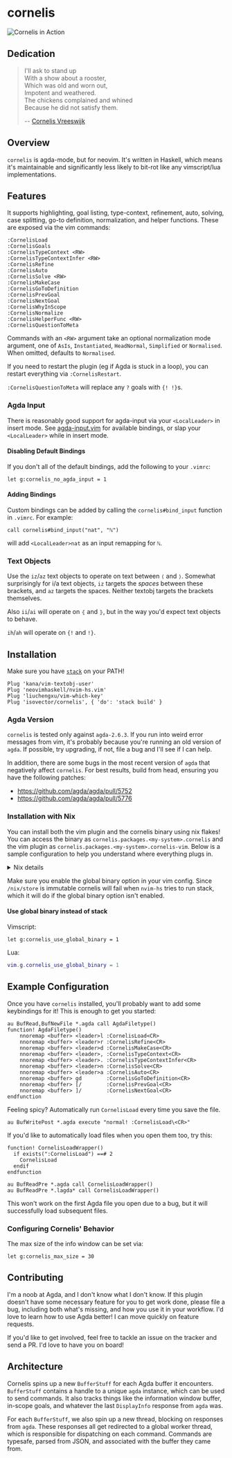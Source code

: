 # cornelis

![Cornelis in Action](https://raw.githubusercontent.com/isovector/cornelis/master/cast.gif)


## Dedication

> I'll ask to stand up \
> With a show about a rooster, \
> Which was old and worn out, \
> Impotent and weathered. \
> The chickens complained and whined \
> Because he did not satisfy them.
>
> -- [Cornelis Vreeswijk](https://www.youtube.com/watch?v=oKUscEWPVAM)


## Overview

`cornelis` is agda-mode, but for neovim. It's written in Haskell, which means
it's maintainable and significantly less likely to bit-rot like any
vimscript/lua implementations.


## Features

It supports highlighting, goal listing, type-context, refinement, auto, solving,
case splitting, go-to definition, normalization, and helper functions. These are
exposed via the vim commands:

```
:CornelisLoad
:CornelisGoals
:CornelisTypeContext <RW>
:CornelisTypeContextInfer <RW>
:CornelisRefine
:CornelisAuto
:CornelisSolve <RW>
:CornelisMakeCase
:CornelisGoToDefinition
:CornelisPrevGoal
:CornelisNextGoal
:CornelisWhyInScope
:CornelisNormalize
:CornelisHelperFunc <RW>
:CornelisQuestionToMeta
```

Commands with an `<RW>` argument take an optional normalization mode argument,
one of `AsIs`, `Instantiated`, `HeadNormal`, `Simplified` or `Normalised`. When
omitted, defaults to `Normalised`.

If you need to restart the plugin (eg if Agda is stuck in a loop), you can
restart everything via `:CornelisRestart`.

`:CornelisQuestionToMeta` will replace any `?` goals with `{! !}`s.


### Agda Input

There is reasonably good support for agda-input via your `<LocalLeader>` in
insert mode. See
[agda-input.vim](https://github.com/isovector/cornelis/blob/master/agda-input.vim)
for available bindings, or slap your `<LocalLeader>` while in insert mode.


#### Disabling Default Bindings

If you don't all of the default bindings, add the following to your `.vimrc`:

```viml
let g:cornelis_no_agda_input = 1
```


#### Adding Bindings

Custom bindings can be added by calling the `cornelis#bind_input` function in
`.vimrc`. For example:

```viml
call cornelis#bind_input("nat", "ℕ")
```

will add `<LocalLeader>nat` as an input remapping for `ℕ`.


### Text Objects

Use the `iz`/`az` text objects to operate on text between `⟨` and `⟩`. Somewhat
surprisingly for i/a text objects, `iz` targets the _spaces_ between these
brackets, and `az` targets the spaces. Neither textobj targets the brackets
themselves.

Also `ii`/`ai` will operate on `⦃` and `⦄`, but in the way you'd expect
text objects to behave.

`ih`/`ah` will operate on `{!` and `!}`.



## Installation

Make sure you have [`stack`](https://docs.haskellstack.org/en/stable/install_and_upgrade/) on your PATH!

```
Plug 'kana/vim-textobj-user'
Plug 'neovimhaskell/nvim-hs.vim'
Plug 'liuchengxu/vim-which-key'
Plug 'isovector/cornelis', { 'do': 'stack build' }
```


### Agda Version

`cornelis` is tested only against `agda-2.6.3`. If you run into weird error
messages from vim, it's probably because you're running an old version of
`agda`. If possible, try upgrading, if not, file a bug and I'll see if I can
help.

In addition, there are some bugs in the most recent version of `agda` that
negatively affect `cornelis`. For best results, build from head, ensuring you
have the following patches:

- https://github.com/agda/agda/pull/5752
- https://github.com/agda/agda/pull/5776


### Installation with Nix

You can install both the vim plugin and the cornelis binary using nix flakes!
You can access the binary as `cornelis.packages.<my-system>.cornelis` and the
vim plugin as `cornelis.packages.<my-system>.cornelis-vim`. Below is a sample
configuration to help you understand where everything plugs in.

<details>
<summary>Nix details</summary>

```nix
# flake.nix
{
  description = "my-config";

  inputs = {
    nixpkgs.url = "github:nixos/nixpkgs/nixpkgs-unstable";
    home-manager = {
      url = "github:nix-community/home-manager";
      inputs.nixpkgs.follows = "nixpkgs";
    };
    cornelis.url = "github:JonathanLorimer/cornelis";
    cornelis.inputs.nixpkgs.follows = "nixpkgs";
  };
  outputs =
    { home-manager
    , nixpkgs
    , cornelis
    , ...
    }: {
    nixosConfigurations = {
      bellerophon = nixpkgs.lib.nixosSystem {
        system = "x86_64-linux";
        modules = [
          home-manager.nixosModules.home-manager
            {
              home-manager.useGlobalPkgs = true;
              home-manager.useUserPackages = true;
              home-manager.users.my-home = (import ./my-home.nix) {
                cornelis = cornelis.packages."x86_64-linux".cornelis;
                cornelis-vim = cornelis.packages."x86_64-linux".cornelis-vim;
              };
            }
        ];
      };
    };
  };
}

# my-home.nix
{cornelis, cornelis-vim}: {pkgs, ...}:
{
  home = {
    packages = [cornelis pkgs.agda];
  };
  programs = {
    neovim = {
      enable = true;
      extraConfig = builtins.readFile ./init.vim;
      plugins = with pkgs.vimPlugins; [
        cornelis-vim
        vim-textobj-user
        nvim-hs-vim
      ];
    };
  };
}
```
</details>

Make sure you enable the global binary option in your vim config. Since
`/nix/store` is immutable cornelis will fail when `nvim-hs` tries to run stack,
which it will do if the global binary option isn't enabled.


#### Use global binary instead of stack

Vimscript:

```vimscript
let g:cornelis_use_global_binary = 1
```

Lua:

```lua
vim.g.cornelis_use_global_binary = 1
```


## Example Configuration

Once you have `cornelis` installed, you'll probably want to add some keybindings
for it! This is enough to get you started:

```viml
au BufRead,BufNewFile *.agda call AgdaFiletype()
function! AgdaFiletype()
    nnoremap <buffer> <leader>l :CornelisLoad<CR>
    nnoremap <buffer> <leader>r :CornelisRefine<CR>
    nnoremap <buffer> <leader>d :CornelisMakeCase<CR>
    nnoremap <buffer> <leader>, :CornelisTypeContext<CR>
    nnoremap <buffer> <leader>. :CornelisTypeContextInfer<CR>
    nnoremap <buffer> <leader>n :CornelisSolve<CR>
    nnoremap <buffer> <leader>a :CornelisAuto<CR>
    nnoremap <buffer> gd        :CornelisGoToDefinition<CR>
    nnoremap <buffer> [/        :CornelisPrevGoal<CR>
    nnoremap <buffer> ]/        :CornelisNextGoal<CR>
endfunction
```

Feeling spicy? Automatically run `CornelisLoad` every time you save the file.

```viml
au BufWritePost *.agda execute "normal! :CornelisLoad\<CR>"
```

If you'd like to automatically load files when you open them too, try this:

```viml
function! CornelisLoadWrapper()
  if exists(":CornelisLoad") ==# 2
    CornelisLoad
  endif
endfunction

au BufReadPre *.agda call CornelisLoadWrapper()
au BufReadPre *.lagda* call CornelisLoadWrapper()
```

This won't work on the first Agda file you open due to a bug, but it will
successfully load subsequent files.


### Configuring Cornelis' Behavior

The max size of the info window can be set via:

```viml
let g:cornelis_max_size = 30
```


## Contributing

I'm a noob at Agda, and I don't know what I don't know. If this plugin doesn't
have some necessary feature for you to get work done, please file a bug,
including both what's missing, and how you use it in your workflow. I'd love to
learn how to use Agda better! I can move quickly on feature requests.

If you'd like to get involved, feel free to tackle an issue on the tracker and
send a PR. I'd love to have you on board!


## Architecture

Cornelis spins up a new `BufferStuff` for each Agda buffer it encounters.
`BufferStuff` contains a handle to a unique `agda` instance, which can be used
to send commands. It also tracks things like the information window buffer,
in-scope goals, and whatever the last `DisplayInfo` response from `agda` was.

For each `BufferStuff`, we also spin up a new thread, blocking on responses
from `agda`. These responses all get redirected to a global worker thread, which
is responsible for dispatching on each command. Commands are typesafe, parsed
from JSON, and associated with the buffer they came from.



